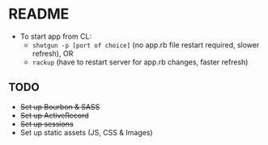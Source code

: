 README
======

- To start app from CL:
  - `shotgun -p [port of choice]` (no app.rb file restart required, slower refresh), OR
  - `rackup` (have to restart server for app.rb changes, faster refresh)

TODO
----
- ~~Set up Bourbon & SASS~~
- ~~Set up ActiveRecord~~
- ~~Set up sessions~~
- Set up static assets (JS, CSS & Images)
